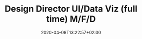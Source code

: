 ---
# Title to be displayed with a short description (max. 110 characters)
title: "Design Director UI/Data Viz (full time) M/F/D"
date: 2020-04-08T13:22:57+02:00
expirydate: 2020-06-01
draft: false
private: true
# Name of the company (with department if you want) (e.g. "Wikimedia Foundation, Technology")
place: "Sapera"
# Date when the job will start; leave out if starting is flexible; afterwards the listing will disappear (date format "2020-02-02" YYYY-MM-DD)
start: ""
# Direct link to the job offering (e.g. "https://boards.greenhouse.io/wikimedia/jobs/2083317?gh_src=fd611a951")
link: "https://www.infographics.group/jobs/design-director/"
---
